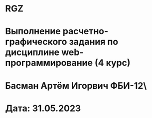 # RGZ
# Выполнение расчетно-графического задания по дисциплине web-программирование (4 курс)

# Басман Артём Игорвич ФБИ-12\

# Дата: 31.05.2023